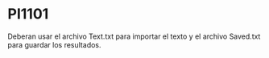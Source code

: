 # PI1101

Deberan usar el archivo Text.txt para importar el texto y el archivo Saved.txt para guardar los resultados.
